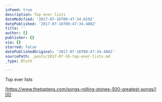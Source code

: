 ```yaml
---
inFeed: true
description: Top ever lists
dateModified: '2017-07-16T00:47:34.019Z'
datePublished: '2017-07-16T00:47:34.408Z'
title: ''
author: []
publisher: {}
via: {}
starred: false
datePublishedOriginal: '2017-07-16T00:47:34.408Z'
sourcePath: _posts/2017-07-16-top-ever-lists.md
_type: Blurb

---
```

Top ever lists

[https://www.thetoptens.com/songs-rolling-stones-500-greatest-songs/][0]

[0]: https://www.thetoptens.com/songs-rolling-stones-500-greatest-songs/ "Rolling Stone top 10"